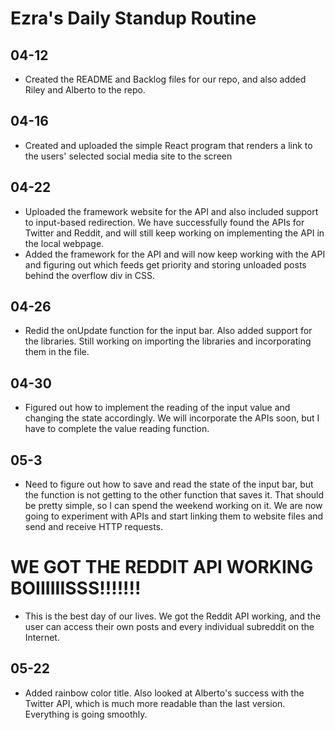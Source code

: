 # Ezra's Daily Standup Routine

## 04-12

 -  Created the README and Backlog files for our repo, and also added Riley and Alberto to the repo.
 
## 04-16

 -  Created and uploaded the simple React program that renders a link to the users' selected social media site to the screen
 
 ## 04-22
 
 - Uploaded the framework website for the API and also included support to input-based redirection. We have successfully found the APIs for Twitter and Reddit, and will still keep working on implementing the API in the local webpage.
 - Added the framework for the API and will now keep working with the API and figuring out which feeds get priority and storing unloaded posts behind the overflow div in CSS.

## 04-26

 - Redid the onUpdate function for the input bar. Also added support for the libraries. Still working on importing the libraries and incorporating them in the file.
 
## 04-30

 - Figured out how to implement the reading of the input value and changing the state accordingly. We will incorporate the APIs soon, but I have to complete the value reading function.
 
## 05-3
 - Need to figure out how to save and read the state of the input bar, but the function is not getting to the other function that saves it. That should be pretty simple, so I can spend the weekend working on it. We are now going to experiment with APIs and start linking them to website files and send and receive HTTP requests.


# WE GOT THE REDDIT API WORKING  BOIIIIIISSS!!!!!!!
 - This is the best day of our lives. We got the Reddit API working, and the user can access their own posts and every individual subreddit on the Internet.
 
## 05-22
 - Added rainbow color title. Also looked at Alberto's success with the Twitter API, which is much more readable than the last version. Everything is going smoothly.
